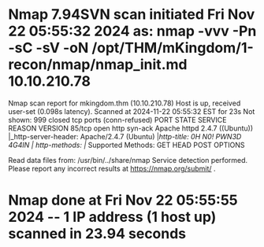 # Nmap 7.94SVN scan initiated Fri Nov 22 05:55:32 2024 as: nmap -vvv -Pn -sC -sV -oN /opt/THM/mKingdom/1-recon/nmap/nmap_init.md 10.10.210.78
Nmap scan report for mkingdom.thm (10.10.210.78)
Host is up, received user-set (0.098s latency).
Scanned at 2024-11-22 05:55:32 EST for 23s
Not shown: 999 closed tcp ports (conn-refused)
PORT   STATE SERVICE REASON  VERSION
85/tcp open  http    syn-ack Apache httpd 2.4.7 ((Ubuntu))
|_http-server-header: Apache/2.4.7 (Ubuntu)
|_http-title: 0H N0! PWN3D 4G4IN
| http-methods: 
|_  Supported Methods: GET HEAD POST OPTIONS

Read data files from: /usr/bin/../share/nmap
Service detection performed. Please report any incorrect results at https://nmap.org/submit/ .
# Nmap done at Fri Nov 22 05:55:55 2024 -- 1 IP address (1 host up) scanned in 23.94 seconds

